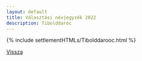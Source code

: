 ```yaml
---
layout: default
title: Választási névjegyzék 2022
description: Tibolddaróc
---
```


{% include settlementHTMLs/Tibolddarooc.html %}

[Vissza](../)
